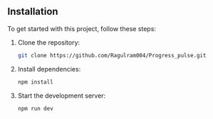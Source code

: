 ## Installation

To get started with this project, follow these steps:

1. Clone the repository:
   ```bash
   git clone https://github.com/Ragulram004/Progress_pulse.git
   ```

2. Install dependencies:
   ```bash
   npm install
   ```

3. Start the development server:
   ```bash
   npm run dev
   ```
